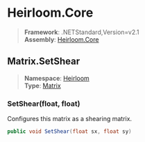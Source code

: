 # Heirloom.Core

> **Framework**: .NETStandard,Version=v2.1  
> **Assembly**: [Heirloom.Core][0]  

## Matrix.SetShear

> **Namespace**: [Heirloom][0]  
> **Type**: [Matrix][1]  

### SetShear(float, float)

Configures this matrix as a shearing matrix.

```cs
public void SetShear(float sx, float sy)
```

[0]: ../Heirloom.Core.md
[1]: Heirloom.Matrix.md
